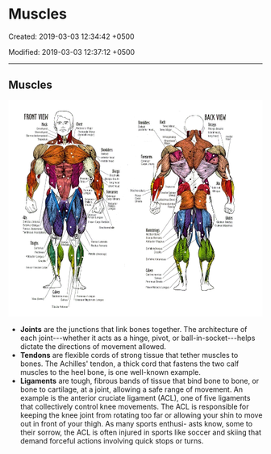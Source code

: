 # Muscles

Created: 2019-03-03 12:34:42 +0500

Modified: 2019-03-03 12:37:12 +0500

---

## Muscles

![image](media/Muscles-image1.png)

- **Joints** are the junctions that link bones together. The architecture of each joint---whether it acts as a hinge, pivot, or ball-in-socket---helps dictate the directions of movement allowed.
- **Tendons** are flexible cords of strong tissue that tether muscles to bones. The Achilles' tendon, a thick cord that fastens the two calf muscles to the heel bone, is one well-known example.
- **Ligaments** are tough, fibrous bands of tissue that bind bone to bone, or bone to cartilage, at a joint, allowing a safe range of movement. An example is the anterior cruciate ligament (ACL), one of five ligaments that collectively control knee movements. The ACL is responsible for keeping the knee joint from rotating too far or allowing your shin to move out in front of your thigh. As many sports enthusi- asts know, some to their sorrow, the ACL is often injured in sports like soccer and skiing that demand forceful actions involving quick stops or turns.

